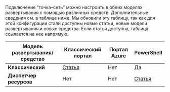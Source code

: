 Подключение "точка–сеть" можно настроить в обеих моделях развертывания с помощью различных средств. Дополнительные сведения см. в таблице ниже. Мы обновили эту таблицу, так как для этой конфигурации стали доступны новые статьи, новые модели развертывания и новые средства. Если статья доступна, таблица ссылается на нее напрямую.

| **Модель развертывания/средство** | **Классический портал** | **Портал Azure** | **PowerShell** |
|-----------------------------|--------------------|------------------|----------------|
| **Классический** | [Статья](../articles/vpn-gateway/vpn-gateway-point-to-site-create.md) | Нет | Да |
| **Диспетчер ресурсов** | Нет | Нет | [Статья](../articles/vpn-gateway/vpn-gateway-howto-point-to-site-rm-ps.md) |

<!---HONumber=AcomDC_0218_2016-->